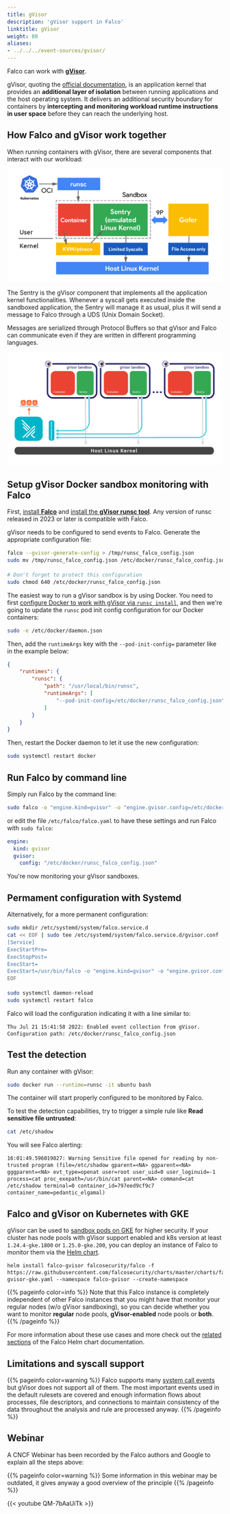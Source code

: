 ```yaml
---
title: gVisor
description: 'gVisor support in Falco'
linktitle: gVisor
weight: 80
aliases:
- ../../../event-sources/gvisor/
---
```


Falco can work with **[gVisor](https://gvisor.dev/)**.

gVisor, quoting the [official documentation](https://gvisor.dev/docs), is an application kernel that provides an **additional layer of isolation** between running applications and the host operating system. It delivers an additional security boundary for containers by **intercepting and monitoring workload runtime instructions in user space** before they can reach the underlying host.

## How Falco and gVisor work together

When running containers with gVisor, there are several components that interact with our workload:

![](images/gvisor-01.png)

The Sentry is the gVisor component that implements all the application kernel functionalities. Whenever a syscall gets executed inside the sandboxed application, the Sentry will manage it as usual, plus it will send a message to Falco through a UDS (Unix Domain Socket). 

Messages are serialized through Protocol Buffers so that gVisor and Falco can communicate even if they are written in different programming languages.

![](images/gvisor-02.png)

## Setup gVisor Docker sandbox monitoring with Falco

First, [install **Falco**](https://falco.org/docs/getting-started/installation/) and [install the **gVisor runsc tool**](https://gvisor.dev/docs/user_guide/install/). Any version of runsc released in 2023 or later is compatible with Falco.

gVisor needs to be configured to send events to Falco. Generate the appropriate configuration file:

```bash
falco --gvisor-generate-config > /tmp/runsc_falco_config.json
sudo mv /tmp/runsc_falco_config.json /etc/docker/runsc_falco_config.json

# Don't forget to protect this configuration
sudo chmod 640 /etc/docker/runsc_falco_config.json
```

The easiest way to run a gVisor sandbox is by using Docker. 
You need to first [configure Docker to work with gVisor via `runsc install`](https://gvisor.dev/docs/user_guide/quick_start/docker/), and then we're going to update the `runsc` pod init config configuration for our Docker containers:

```bash
sudo -e /etc/docker/daemon.json
```

Then, add the `runtimeArgs` key with the `--pod-init-config=` parameter like in the example below:

```json
{
    "runtimes": {
        "runsc": {
            "path": "/usr/local/bin/runsc",
            "runtimeArgs": [
                "--pod-init-config=/etc/docker/runsc_falco_config.json"
            ]
        }
    }
}
```

Then, restart the Docker daemon to let it use the new configuration:

```bash
sudo systemctl restart docker
```

## Run Falco by command line

Simply run Falco by the command line:

```bash
sudo falco -o "engine.kind=gvisor" -o "engine.gvisor.config=/etc/docker/runsc_falco_config.json"
```

or edit the file `/etc/falco/falco.yaml` to have these settings and run Falco with `sudo falco`:

```yaml
engine:
  kind: gvisor
  gvisor:
    config: "/etc/docker/runsc_falco_config.json"
```

You're now monitoring your gVisor sandboxes.

## Permament configuration with Systemd

Alternatively, for a more permanent configuration:

```bash
sudo mkdir /etc/systemd/system/falco.service.d
cat << EOF | sudo tee /etc/systemd/system/falco.service.d/gvisor.conf
[Service]
ExecStartPre=
ExecStopPost=
ExecStart=
ExecStart=/usr/bin/falco -o "engine.kind=gvisor" -o "engine.gvisor.config=/etc/docker/runsc_falco_config.json"
EOF

sudo systemctl daemon-reload
sudo systemctl restart falco
```

Falco will load the configuration indicating it with a line similar to:
```
Thu Jul 21 15:41:58 2022: Enabled event collection from gVisor. Configuration path: /etc/docker/runsc_falco_config.json
```

## Test the detection

Run any container with gVisor:

```bash
sudo docker run --runtime=runsc -it ubuntu bash
```

The container will start properly configured to be monitored by Falco. 

To test the detection capabilities, try to trigger a simple rule like **Read sensitive file untrusted**:

```bash
cat /etc/shadow
```

You will see Falco alerting:
```
16:01:49.596019827: Warning Sensitive file opened for reading by non-trusted program (file=/etc/shadow gparent=<NA> ggparent=<NA> gggparent=<NA> evt_type=openat user=root user_uid=0 user_loginuid=-1 process=cat proc_exepath=/usr/bin/cat parent=<NA> command=cat /etc/shadow terminal=0 container_id=797eed9cf9c7 container_name=pedantic_elgamal)
```

## Falco and gVisor on Kubernetes with GKE

gVisor can be used to [sandbox pods on GKE](https://cloud.google.com/kubernetes-engine/docs/concepts/sandbox-pods) for higher security. If your cluster has node pools with gVisor support enabled and k8s version at least `1.24.4-gke.1800` or `1.25.0-gke.200`, you can deploy an instance of Falco to monitor them via the [Helm chart](https://github.com/falcosecurity/charts).

```
helm install falco-gvisor falcosecurity/falco -f https://raw.githubusercontent.com/falcosecurity/charts/master/charts/falco/values-gvisor-gke.yaml --namespace falco-gvisor --create-namespace
```

{{% pageinfo color=info %}}
Note that this Falco instance is completely independent of other Falco instances that you might have that monitor your regular nodes (w/o gVisor sandboxing), so you can decide whether you want to monitor **regular** node pools, **gVisor-enabled** node pools or **both**.
{{% /pageinfo %}}

For more information about these use cases and more check out the [related sections](https://github.com/falcosecurity/charts/blob/master/charts/falco/README.md#about-gvisor) of the Falco Helm chart documentation.

## Limitations and syscall support

{{% pageinfo color=warning %}}
Falco supports many [system call events](https://falco.org/docs/rules/supported-events/) but gVisor does not support all of them. The most important events used in the default rulesets are covered and enough information flows about processes, file descriptors, and connections to maintain consistency of the data throughout the analysis and rule are processed anyway.
{{% /pageinfo %}}


## Webinar

A CNCF Webinar has been recorded by the Falco authors and Google to explain all the steps above:

{{% pageinfo color=warning %}}
Some information in this webinar may be outdated, it gives anyway a good overview of the principle
{{% /pageinfo %}}

{{< youtube QM-7bAaUiTk >}}
